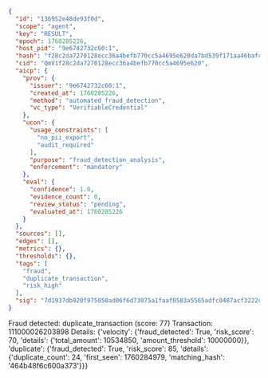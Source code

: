 ```json
{
  "id": "136952e48de93f0d",
  "scope": "agent",
  "key": "RESULT",
  "epoch": 1760285226,
  "host_pid": "9e6742732c60:1",
  "hash": "f28c2da7270128ecc36a4befb770cc5a4695e620da7bd539f171aa46bafc9aa9",
  "cid": "QmV1f28c2da7270128ecc36a4befb770cc5a4695e620",
  "aicp": {
    "prov": {
      "issuer": "9e6742732c60:1",
      "created_at": 1760285226,
      "method": "automated_fraud_detection",
      "vc_type": "VerifiableCredential"
    },
    "ucon": {
      "usage_constraints": [
        "no_pii_export",
        "audit_required"
      ],
      "purpose": "fraud_detection_analysis",
      "enforcement": "mandatory"
    },
    "eval": {
      "confidence": 1.0,
      "evidence_count": 0,
      "review_status": "pending",
      "evaluated_at": 1760285226
    }
  },
  "sources": [],
  "edges": [],
  "metrics": {},
  "thresholds": {},
  "tags": [
    "fraud",
    "duplicate_transaction",
    "risk_high"
  ],
  "sig": "7d1937db920f975050ad06f6d73075a1faaf0583a5565adfc0487acf3222cb05"
}
```

Fraud detected: duplicate_transaction (score: 77)
Transaction: 111000026203898
Details: {'velocity': {'fraud_detected': True, 'risk_score': 70, 'details': {'total_amount': 10534850, 'amount_threshold': 10000000}}, 'duplicate': {'fraud_detected': True, 'risk_score': 85, 'details': {'duplicate_count': 24, 'first_seen': 1760284979, 'matching_hash': '464b48f6c600a373'}}}